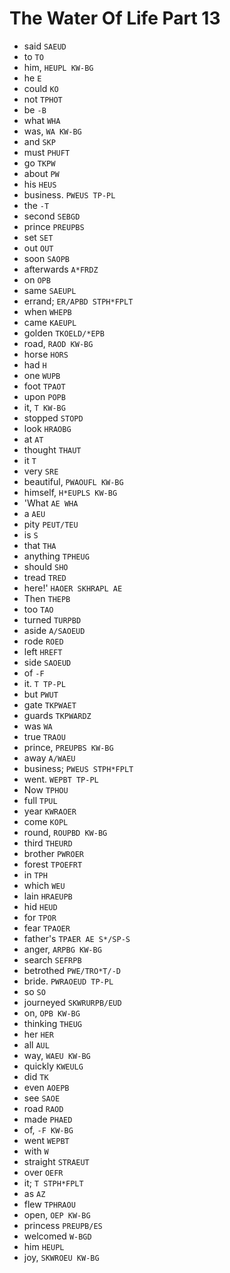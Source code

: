 # The Water Of Life Part 13

* said `SAEUD`
* to `TO`
* him, `HEUPL KW-BG`
* he `E`
* could `KO`
* not `TPHOT`
* be `-B`
* what `WHA`
* was, `WA KW-BG`
* and `SKP`
* must `PHUFT`
* go `TKPW`
* about `PW`
* his `HEUS`
* business. `PWEUS TP-PL`
* the `-T`
* second `SEBGD`
* prince `PREUPBS`
* set `SET`
* out `OUT`
* soon `SAOPB`
* afterwards `A*FRDZ`
* on `OPB`
* same `SAEUPL`
* errand; `ER/APBD STPH*FPLT`
* when `WHEPB`
* came `KAEUPL`
* golden `TKOELD/*EPB`
* road, `RAOD KW-BG`
* horse `HORS`
* had `H`
* one `WUPB`
* foot `TPAOT`
* upon `POPB`
* it, `T KW-BG`
* stopped `STOPD`
* look `HRAOBG`
* at `AT`
* thought `THAUT`
* it `T`
* very `SRE`
* beautiful, `PWAOUFL KW-BG`
* himself, `H*EUPLS KW-BG`
* 'What `AE WHA`
* a `AEU`
* pity `PEUT/TEU`
* is `S`
* that `THA`
* anything `TPHEUG`
* should `SHO`
* tread `TRED`
* here!' `HAOER SKHRAPL AE`
* Then `THEPB`
* too `TAO`
* turned `TURPBD`
* aside `A/SAOEUD`
* rode `ROED`
* left `HREFT`
* side `SAOEUD`
* of `-F`
* it. `T TP-PL`
* but `PWUT`
* gate `TKPWAET`
* guards `TKPWARDZ`
* was `WA`
* true `TRAOU`
* prince, `PREUPBS KW-BG`
* away `A/WAEU`
* business; `PWEUS STPH*FPLT`
* went. `WEPBT TP-PL`
* Now `TPHOU`
* full `TPUL`
* year `KWRAOER`
* come `KOPL`
* round, `ROUPBD KW-BG`
* third `THEURD`
* brother `PWROER`
* forest `TPOEFRT`
* in `TPH`
* which `WEU`
* lain `HRAEUPB`
* hid `HEUD`
* for `TPOR`
* fear `TPAOER`
* father's `TPAER AE S*/SP-S`
* anger, `ARPBG KW-BG`
* search `SEFRPB`
* betrothed `PWE/TRO*T/-D`
* bride. `PWRAOEUD TP-PL`
* so `SO`
* journeyed `SKWRURPB/EUD`
* on, `OPB KW-BG`
* thinking `THEUG`
* her `HER`
* all `AUL`
* way, `WAEU KW-BG`
* quickly `KWEULG`
* did `TK`
* even `AOEPB`
* see `SAOE`
* road `RAOD`
* made `PHAED`
* of, `-F KW-BG`
* went `WEPBT`
* with `W`
* straight `STRAEUT`
* over `OEFR`
* it; `T STPH*FPLT`
* as `AZ`
* flew `TPHRAOU`
* open, `OEP KW-BG`
* princess `PREUPB/ES`
* welcomed `W-BGD`
* him `HEUPL`
* joy, `SKWROEU KW-BG`
